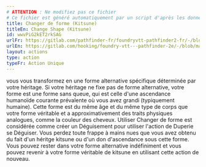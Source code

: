 ```yaml
---
# ATTENTION : Ne modifiez pas ce fichier
# Ce fichier est généré automatiquement par un script d'après les données du module Foundry VTT officiel et de sa traduction
title: Changer de forme (Kitsune)
titleEn: Change Shape (Kitsune)
id: wwvPiG2kET2rkSAG
urlFr: https://gitlab.com/pathfinder-fr/foundryvtt-pathfinder2-fr/-/blob/master/data/actions/wwvPiG2kET2rkSAG.htm
urlEn: https://gitlab.com/hooking/foundry-vtt---pathfinder-2e/-/blob/master/packs/data/actions.db/change-shape-kitsune.json
layout: actions
type: action
typeFr: Action Unique
---
```

vous vous transformez en une forme alternative spécifique déterminée par votre héritage. Si votre héritage ne fixe pas de forme alternative, votre forme est une forme sans queue, qui est celle d'une ascendance humanoïde courante prévalente où vous avez grandi (typiquement humaine). Cette forme est du même âge et du même type de corps que votre forme véritable et a approximativement des traits physiques analogues, comme la couleur des cheveux. Utiliser Changer de forme est considérée comme créer un Déguisement pour utiliser l'action de Duperie se Déguiser. Vous perdez toute frappe à mains nues que vous avez obtenu du fait d'un héritge kitsune ou d'un don d'ascendance sous cette forme. Vous pouvez rester dans votre forme alternative indéfiniment et vous pouvez revenir à votre forme véritable de kitsune en utilisant cette action de nouveau.
